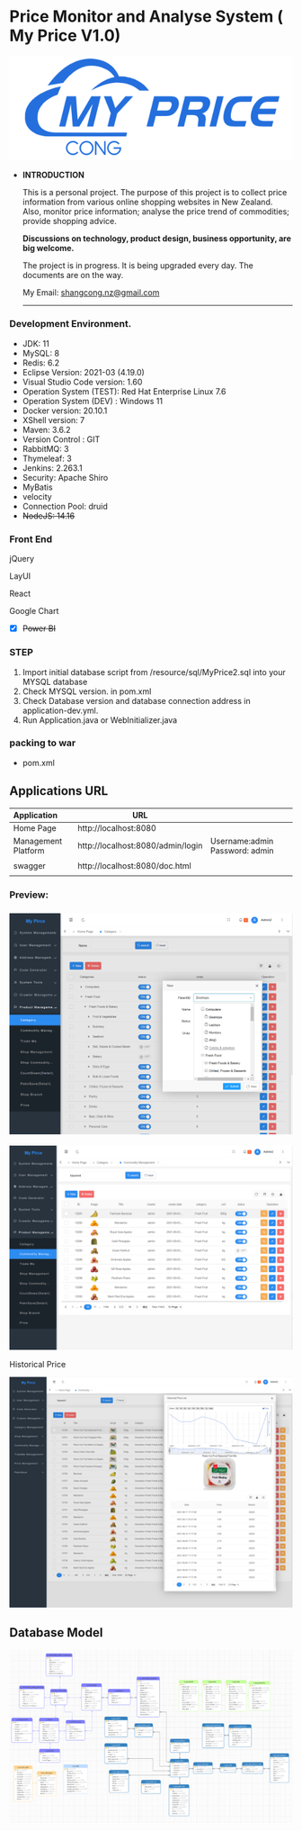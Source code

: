 # Price Monitor and Analyse  System ( My Price V1.0) 

![](src/main/resources/doc/Logo.png)

- **INTRODUCTION**

  This is a personal project. The purpose of this project is to collect price information from various online shopping websites in New Zealand. Also, monitor price information; analyse the price trend of commodities; provide shopping advice. 

  **Discussions on technology, product design, business opportunity,  are big welcome.**

  The project is in progress. It is being upgraded every day. The documents are on the way.

  My Email: shangcong.nz@gmail.com

  

  

  ****

### Development Environment.
- JDK: 11
- MySQL: 8
- Redis: 6.2
- Eclipse Version: 2021-03 (4.19.0)
- Visual Studio Code version: 1.60
- Operation System (TEST): Red Hat Enterprise Linux 7.6
- Operation System (DEV) : Windows 11
- Docker version: 20.10.1
- XShell version: 7
- Maven: 3.6.2
- Version Control : GIT 
- RabbitMQ: 3
- Thymeleaf: 3
- Jenkins: 2.263.1
- Security: Apache Shiro
- MyBatis 
- velocity
- Connection Pool: druid
- ~~NodeJS: 14.16~~



### Front End

jQuery

LayUI

React

Google Chart



- [x] ~~Power BI~~


### STEP 
1. Import initial database script from  /resource/sql/MyPrice2.sql into your MYSQL database
2. Check MYSQL version. in pom.xml 
3. Check  Database version and database connection address in application-dev.yml.
4. Run Application.java  or WebInitializer.java
### packing to war
-  pom.xml 

## Applications URL

| Application         | URL                               |                                   |
| :------------------ | --------------------------------- | --------------------------------- |
| Home Page           | http://localhost:8080             |                                   |
| Management Platform | http://localhost:8080/admin/login | Username:admin    Password: admin |
|                     |                                   |                                   |
| swagger             | http://localhost:8080/doc.html    |                                   |
|                     |                                   |                                   |


###  Preview:

### ![Category](src/main/resources/doc/Category.png)



![Commodity](src/main/resources/doc/productList.png)

 

Historical Price

![Commodity](src/main/resources/doc/price.png)

## Database Model

![Commodity](src/main/resources/doc/ER_v1.png)